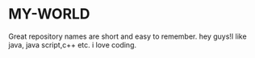 # MY-WORLD
Great repository names are short and easy to remember.
hey guys!I like java, java script,c++ etc.
i love coding.
